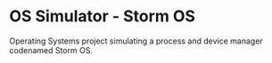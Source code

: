 # OS Simulator - Storm OS
Operating Systems project simulating a process and device manager codenamed Storm OS.

